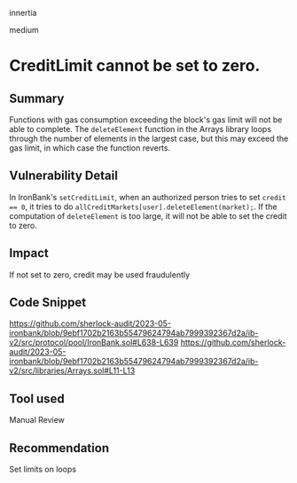 innertia

medium

# CreditLimit cannot be set to zero.

## Summary
Functions with gas consumption exceeding the block's gas limit will not be able to complete.
The `deleteElement` function in the Arrays library loops through the number of elements in the largest case, but this may exceed the gas limit, in which case the function reverts.
## Vulnerability Detail
In IronBank's `setCreditLimit`, when an authorized person tries to set `credit == 0`, it tries to do `allCreditMarkets[user].deleteElement(market);`. If the computation of `deleteElement` is too large, it will not be able to set the credit to zero.
## Impact
If not set to zero, credit may be used fraudulently
## Code Snippet
https://github.com/sherlock-audit/2023-05-ironbank/blob/9ebf1702b2163b55479624794ab7999392367d2a/ib-v2/src/protocol/pool/IronBank.sol#L638-L639
https://github.com/sherlock-audit/2023-05-ironbank/blob/9ebf1702b2163b55479624794ab7999392367d2a/ib-v2/src/libraries/Arrays.sol#L11-L13
## Tool used

Manual Review

## Recommendation
Set limits on loops
